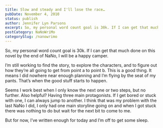 ```yaml
---
title: Slow and steady and I'll lose the race…
pubDate: November 4, 2010
status: publish
author: Jennifer Lyn Parsons
excerpt: So, my personal word count goal is 30k. If I can get that much done on this novel by the end of NaNo, I will be a happy camper.
postCategory: NaNoWriMo
categorySlug: /nanowrimo
---
```

So, my personal word count goal is 30k. If I can get that much done on this novel by the end of NaNo, I will be a happy camper.

I’m still working to find the story, to explore the characters, and to figure out how they’re all going to get from point a to point b. This is a good thing. It means I did nowhere near enough planning and I’m flying by the seat of my pants. That’s when the good stuff starts to happen.

Seems I work best when I only know the next one or two steps, but no further. Also helpful? Having three main protagonists. If I get bored or stuck with one, I can always jump to another. I think that was my problem with the last NaNo I did, I only had one main storyline going on and when I got stuck there was nothing to do but wait for the next bit to come to me.

But for now, I’ve written enough for today and I’m off to get some sleep.